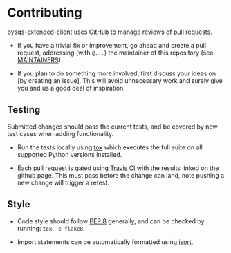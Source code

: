 # Contributing

pysqs-extended-client uses GitHub to manage reviews of pull requests.

* If you have a trivial fix or improvement, go ahead and create a pull request,
  addressing (with `@...`) the maintainer of this repository (see
  [MAINTAINERS](https://github.com/timothymugayi/boto3-sqs-extended-client-lib/graphs/contributors)).

* If you plan to do something more involved, first discuss your ideas on
  [by creating an issue]. This will avoid unnecessary work and surely give you and
  us a good deal of inspiration.

## Testing

Submitted changes should pass the current tests, and be covered by new test
cases when adding functionality.

* Run the tests locally using [tox] which executes the full suite on all
  supported Python versions installed.

* Each pull request is gated using [Travis CI] with the results linked on the
  github page. This must pass before the change can land, note pushing a new
  change will trigger a retest.

## Style

* Code style should follow [PEP 8] generally, and can be checked by running:
  ``tox -e flake8``.

* Import statements can be automatically formatted using [isort].

[isort]: https://pypi.org/project/isort/
[PEP 8]: https://www.python.org/dev/peps/pep-0008/
[tox]: https://tox.readthedocs.io/en/latest/
[Travis CI]: https://docs.travis-ci.com/
